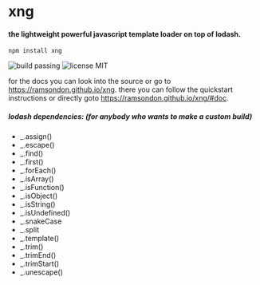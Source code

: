# xng
#### the lightweight powerful javascript template loader on top of lodash.

```
npm install xng
```

![build passing](https://img.shields.io/badge/build-passing-green.svg?style=flat)
![license MIT](https://img.shields.io/badge/license-MIT-blue.svg?style=flat)



for the docs you can look into the source or go to https://ramsondon.github.io/xng.
there you can follow the quickstart instructions or directly goto https://ramsondon.github.io/xng/#doc.


##### lodash dependencies: (for anybody who wants to make a custom build)

* _.assign()
* _.escape()
* _.find()
* _.first()
* _.forEach()
* _.isArray()
* _.isFunction()
* _.isObject()
* _.isString()
* _.isUndefined()
* _.snakeCase
* _.split
* _.template()
* _.trim()
* _.trimEnd()
* _.trimStart()
* _.unescape()
